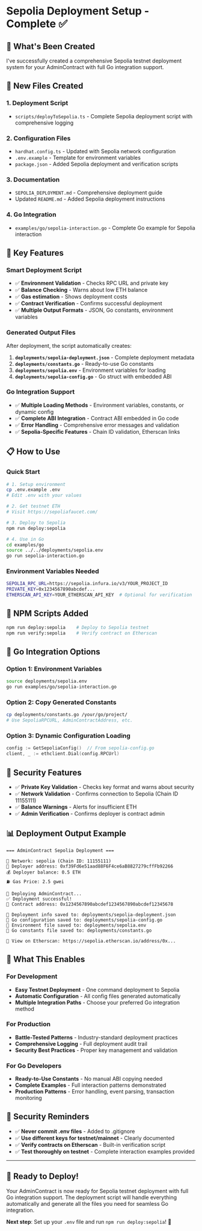 # Sepolia Deployment Setup - Complete ✅

## 🎉 What's Been Created

I've successfully created a comprehensive Sepolia testnet deployment system for your AdminContract with full Go integration support.

## 📁 New Files Created

### 1. **Deployment Script** 
- `scripts/deployToSepolia.ts` - Complete Sepolia deployment script with comprehensive logging

### 2. **Configuration Files**
- `hardhat.config.ts` - Updated with Sepolia network configuration
- `.env.example` - Template for environment variables
- `package.json` - Added Sepolia deployment and verification scripts

### 3. **Documentation**
- `SEPOLIA_DEPLOYMENT.md` - Comprehensive deployment guide
- Updated `README.md` - Added Sepolia deployment instructions

### 4. **Go Integration**
- `examples/go/sepolia-interaction.go` - Complete Go example for Sepolia interaction

## 🚀 Key Features

### Smart Deployment Script
- ✅ **Environment Validation** - Checks RPC URL and private key
- ✅ **Balance Checking** - Warns about low ETH balance
- ✅ **Gas estimation** - Shows deployment costs
- ✅ **Contract Verification** - Confirms successful deployment
- ✅ **Multiple Output Formats** - JSON, Go constants, environment variables

### Generated Output Files
After deployment, the script automatically creates:

1. **`deployments/sepolia-deployment.json`** - Complete deployment metadata
2. **`deployments/constants.go`** - Ready-to-use Go constants
3. **`deployments/sepolia.env`** - Environment variables for loading
4. **`deployments/sepolia-config.go`** - Go struct with embedded ABI

### Go Integration Support
- ✅ **Multiple Loading Methods** - Environment variables, constants, or dynamic config
- ✅ **Complete ABI Integration** - Contract ABI embedded in Go code
- ✅ **Error Handling** - Comprehensive error messages and validation
- ✅ **Sepolia-Specific Features** - Chain ID validation, Etherscan links

## 📋 How to Use

### Quick Start
```bash
# 1. Setup environment
cp .env.example .env
# Edit .env with your values

# 2. Get testnet ETH
# Visit https://sepoliafaucet.com/

# 3. Deploy to Sepolia
npm run deploy:sepolia

# 4. Use in Go
cd examples/go
source ../../deployments/sepolia.env
go run sepolia-interaction.go
```

### Environment Variables Needed
```bash
SEPOLIA_RPC_URL=https://sepolia.infura.io/v3/YOUR_PROJECT_ID
PRIVATE_KEY=0x1234567890abcdef...
ETHERSCAN_API_KEY=YOUR_ETHERSCAN_API_KEY  # Optional for verification
```

## 🔧 NPM Scripts Added

```bash
npm run deploy:sepolia    # Deploy to Sepolia testnet
npm run verify:sepolia    # Verify contract on Etherscan
```

## 🐹 Go Integration Options

### Option 1: Environment Variables
```bash
source deployments/sepolia.env
go run examples/go/sepolia-interaction.go
```

### Option 2: Copy Generated Constants
```bash
cp deployments/constants.go /your/go/project/
# Use SepoliaRPCURL, AdminContractAddress, etc.
```

### Option 3: Dynamic Configuration Loading
```go
config := GetSepoliaConfig()  // From sepolia-config.go
client, _ := ethclient.Dial(config.RPCUrl)
```

## 🔐 Security Features

- ✅ **Private Key Validation** - Checks key format and warns about security
- ✅ **Network Validation** - Confirms connection to Sepolia (Chain ID 11155111)
- ✅ **Balance Warnings** - Alerts for insufficient ETH
- ✅ **Admin Verification** - Confirms deployer is contract admin

## 📊 Deployment Output Example

```
=== AdminContract Sepolia Deployment ===

📡 Network: sepolia (Chain ID: 11155111)
👤 Deployer address: 0xf39Fd6e51aad88F6F4ce6aB8827279cffFb92266
💰 Deployer balance: 0.5 ETH
⛽ Gas Price: 2.5 gwei

🚀 Deploying AdminContract...
✅ Deployment successful!
📍 Contract address: 0x1234567890abcdef1234567890abcdef12345678

💾 Deployment info saved to: deployments/sepolia-deployment.json
🐹 Go configuration saved to: deployments/sepolia-config.go
📄 Environment file saved to: deployments/sepolia.env
🔧 Go constants file saved to: deployments/constants.go

🔗 View on Etherscan: https://sepolia.etherscan.io/address/0x...
```

## 🎯 What This Enables

### For Development
- **Easy Testnet Deployment** - One command deployment to Sepolia
- **Automatic Configuration** - All config files generated automatically
- **Multiple Integration Paths** - Choose your preferred Go integration method

### For Production
- **Battle-Tested Patterns** - Industry-standard deployment practices
- **Comprehensive Logging** - Full deployment audit trail
- **Security Best Practices** - Proper key management and validation

### For Go Developers
- **Ready-to-Use Constants** - No manual ABI copying needed
- **Complete Examples** - Full interaction patterns demonstrated
- **Production Patterns** - Error handling, event parsing, transaction monitoring

## 🚨 Security Reminders

- ✅ **Never commit .env files** - Added to .gitignore
- ✅ **Use different keys for testnet/mainnet** - Clearly documented
- ✅ **Verify contracts on Etherscan** - Built-in verification script
- ✅ **Test thoroughly on testnet** - Complete interaction examples provided

---

## 🎉 Ready to Deploy!

Your AdminContract is now ready for Sepolia testnet deployment with full Go integration support. The deployment script will handle everything automatically and generate all the files you need for seamless Go integration.

**Next step**: Set up your `.env` file and run `npm run deploy:sepolia`! 🚀
